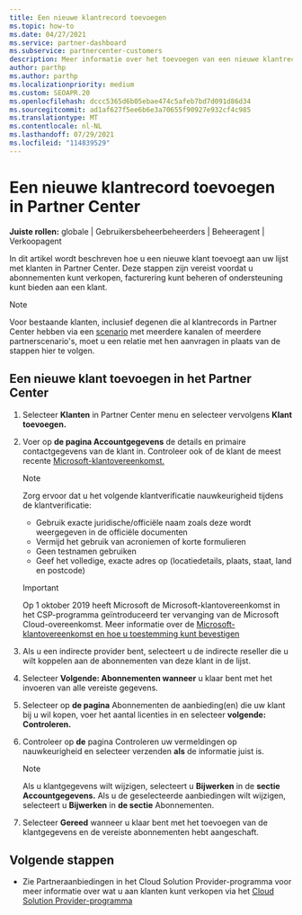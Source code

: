 ```yaml
---
title: Een nieuwe klantrecord toevoegen
ms.topic: how-to
ms.date: 04/27/2021
ms.service: partner-dashboard
ms.subservice: partnercenter-customers
description: Meer informatie over het toevoegen van een nieuwe klantrecord in Partner Center. Vervolgens kunt u de klantabonnementen verkopen, facturering beheren of klantondersteuning bieden.
author: parthp
ms.author: parthp
ms.localizationpriority: medium
ms.custom: SEOAPR.20
ms.openlocfilehash: dccc5365d6b05ebae474c5afeb7bd7d091d86d34
ms.sourcegitcommit: ad1af627f5ee6b6e3a70655f90927e932cf4c985
ms.translationtype: MT
ms.contentlocale: nl-NL
ms.lasthandoff: 07/29/2021
ms.locfileid: "114839529"
---
```

# <a name="how-to-add-a-new-customer-record-in-partner-center"></a>Een nieuwe klantrecord toevoegen in Partner Center

**Juiste rollen:** globale | Gebruikersbeheerbeheerders | Beheeragent | Verkoopagent

In dit artikel wordt beschreven hoe u een nieuwe klant toevoegt aan uw lijst met klanten in Partner Center. Deze stappen zijn vereist voordat u abonnementen kunt verkopen, facturering kunt beheren of ondersteuning kunt bieden aan een klant.

>[!NOTE]
>Voor bestaande klanten, inclusief degenen die al klantrecords [](multichannel.md) in Partner Center hebben via een [](request-a-relationship-with-a-customer.md) [scenario](multipartner.md) met meerdere kanalen of meerdere partnerscenario's, moet u een relatie met hen aanvragen in plaats van de stappen hier te volgen.

## <a name="to-add-a-new-customer-in-partner-center"></a>Een nieuwe klant toevoegen in het Partner Center

1. Selecteer **Klanten** in Partner Center menu en selecteer vervolgens **Klant toevoegen.**

2. Voer op **de pagina Accountgegevens** de details en primaire contactgegevens van de klant in. Controleer ook of de klant de meest recente [Microsoft-klantovereenkomst.](agreements.md)

   >[!NOTE]
   >
   >Zorg ervoor dat u het volgende klantverificatie nauwkeurigheid tijdens de klantverificatie:
   >
   >- Gebruik exacte juridische/officiële naam zoals deze wordt weergegeven in de officiële documenten
   >- Vermijd het gebruik van acroniemen of korte formulieren
   >- Geen testnamen gebruiken
   >- Geef het volledige, exacte adres op (locatiedetails, plaats, staat, land en postcode)

   >[!IMPORTANT]
   > Op 1 oktober 2019 heeft  Microsoft de Microsoft-klantovereenkomst in het CSP-programma geïntroduceerd ter vervanging van de Microsoft Cloud-overeenkomst. Meer informatie over de [Microsoft-klantovereenkomst en hoe u toestemming kunt bevestigen](confirm-customer-agreement.md)
  
3. Als u een indirecte provider bent, selecteert u de indirecte reseller die u wilt koppelen aan de abonnementen van deze klant in de lijst.

4. Selecteer **Volgende: Abonnementen wanneer** u klaar bent met het invoeren van alle vereiste gegevens.

5. Selecteer op **de pagina** Abonnementen de aanbieding(en) die uw klant bij u wil kopen, voer het aantal licenties in en selecteer **volgende: Controleren.**

6. Controleer op **de** pagina Controleren uw vermeldingen op nauwkeurigheid en selecteer verzenden **als** de informatie juist is.

   >[!NOTE]
   >Als u klantgegevens wilt wijzigen, selecteert u **Bijwerken** in de **sectie Accountgegevens.** Als u de geselecteerde aanbiedingen wilt wijzigen, selecteert u **Bijwerken** in **de sectie** Abonnementen.

7. Selecteer **Gereed** wanneer u klaar bent met het toevoegen van de klantgegevens en de vereiste abonnementen hebt aangeschaft.

## <a name="next-steps"></a>Volgende stappen

- Zie Partneraanbiedingen in het Cloud Solution Provider-programma voor meer informatie over wat u aan klanten kunt verkopen via het [Cloud Solution Provider-programma](csp-offers.md)

